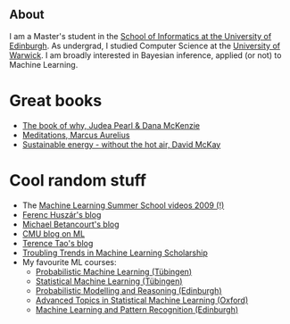 ## About

I am a Master's student in the [School of Informatics at the University of Edinburgh](https://www.ed.ac.uk/informatics).
As undergrad, I studied Computer Science at the [University of Warwick](https://warwick.ac.uk/fac/sci/dcs/). 
I am broadly interested in Bayesian inference, applied (or not) to Machine Learning. 


# Great books 
- [The book of why, Judea Pearl & Dana McKenzie](https://www.amazon.co.uk/Book-Why-Science-Cause-Effect/dp/0141982411/ref=sr_1_1?dchild=1&keywords=the+book+of+why+judea&qid=1589542460&sr=8-1)
- [Meditations, Marcus Aurelius](https://www.amazon.co.uk/Meditations-Penguin-Classics-Marcus-Aurelius/dp/0140449337/ref=sr_1_1?crid=RRDPU6IPJQ5N&dchild=1&keywords=meditations+marcus+aurelius&qid=1589542523&sprefix=meditations+%2Caps%2C154&sr=8-1)
- [Sustainable energy - without the hot air, David McKay](http://www.withouthotair.com/)


# Cool random stuff
- The [Machine Learning Summer School videos 2009 (!)](http://videolectures.net/mlss09uk_cambridge/)
- [Ferenc Huszár's blog](https://www.inference.vc/)
- [Michael Betancourt's blog](https://betanalpha.github.io/writing/?fbclid=IwAR32LpCi6bC6SwqGmsbfmo147GhKrfup7P4JY0_o2jiW6dT9BQ58arigx8M) 
- [CMU blog on ML](https://blog.ml.cmu.edu/)
- [Terence Tao's blog](https://terrytao.wordpress.com/)
- [Troubling Trends in Machine Learning Scholarship](https://arxiv.org/pdf/1807.03341.pdf?source=post_page---------------------------)
- My favourite ML courses:
  - [Probabilistic Machine Learning (Tübingen)](https://www.youtube.com/playlist?list=PL05umP7R6ij1tHaOFY96m5uX3J21a6yNd)
  - [Statistical Machine Learning (Tübingen)](https://www.youtube.com/playlist?list=PL05umP7R6ij2XCvrRzLokX6EoHWaGA2cC)
  - [Probabilistic Modelling and Reasoning (Edinburgh)](https://www.inf.ed.ac.uk/teaching/courses/pmr/19-20/material/)
  - [Advanced Topics in Statistical Machine Learning (Oxford)](https://github.com/ywteh/advml2020)
  - [Machine Learning and Pattern Recognition (Edinburgh)](https://www.inf.ed.ac.uk/teaching/courses/mlpr/2019/notes/)
